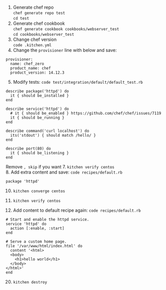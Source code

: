 

1. Generate chef repo  
    `chef generate repo test`  
    `cd test`  
2. Generate chef cookbook  
    `chef generate cookbook cookbooks/webserver_test`  
    `cd cookbooks/webserver_test`  
3. Change chef version  
    `code .kitchen.yml`  
4. Change the `provisioner` line with below and save:  
```
provisioner:
  name: chef_zero
  product_name: chef
  product_version: 14.12.3
```  
5. Modify tests: `code test/integration/default/default_test.rb` 
```
describe package('httpd') do
  it { should be_installed }
end

describe service('httpd') do
  # it { should be_enabled } https://github.com/chef/chef/issues/7119
  it { should be_running }
end

describe command('curl localhost') do
  its('stdout') { should match /hello/ }
end

describe port(80) do
  it { should be_listening }
end
```   
Remove `, skip` if you want
7. `kitchen verify centos`  
8. Add extra content and save:  `code recipes/default.rb`  
```
package 'httpd'
```   
10. `kitchen converge centos`
11. `kitchen verify centos`

12. Add content to default recipe again:  `code recipes/default.rb`   
```
# Start and enable the httpd service.
service 'httpd' do
  action [:enable, :start]
end

# Serve a custom home page.
file '/var/www/html/index.html' do
  content '<html>
  <body>
    <h1>hello world</h1>
  </body>
</html>'
end
```


20. `kitchen destroy`  
